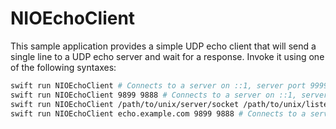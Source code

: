# NIOEchoClient

This sample application provides a simple UDP echo client that will send a single line to a UDP echo server and wait for a response. Invoke it using one of the following syntaxes:

```bash
swift run NIOEchoClient # Connects to a server on ::1, server port 9999 and listening port 8888.
swift run NIOEchoClient 9899 9888 # Connects to a server on ::1, server port 9899 and listening port 9888
swift run NIOEchoClient /path/to/unix/server/socket /path/to/unix/listening/socket # Connects to a server using the first UNIX socket, listening on the second socket.
swift run NIOEchoClient echo.example.com 9899 9888 # Connects to a server on echo.example.com:9899 and listens on port 9888
```

